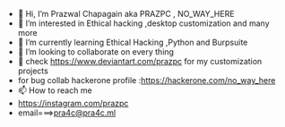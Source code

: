 - 👋 Hi, I’m Prazwal Chapagain aka PRAZPC , NO_WAY_HERE
- 👀 I’m interested in Ethical hacking ,desktop customization and many more
- 🌱 I’m currently learning Ethical Hacking ,Python and Burpsuite 
- 💞️ I’m looking to collaborate on every thing 
- 👀 check https://www.deviantart.com/prazpc for my customization projects 
- for bug collab hackerone profile :https://hackerone.com/no_way_here
- 📫 How to reach me 
- https://instagram.com/prazpc
- email===>pra4c@pra4c.ml


